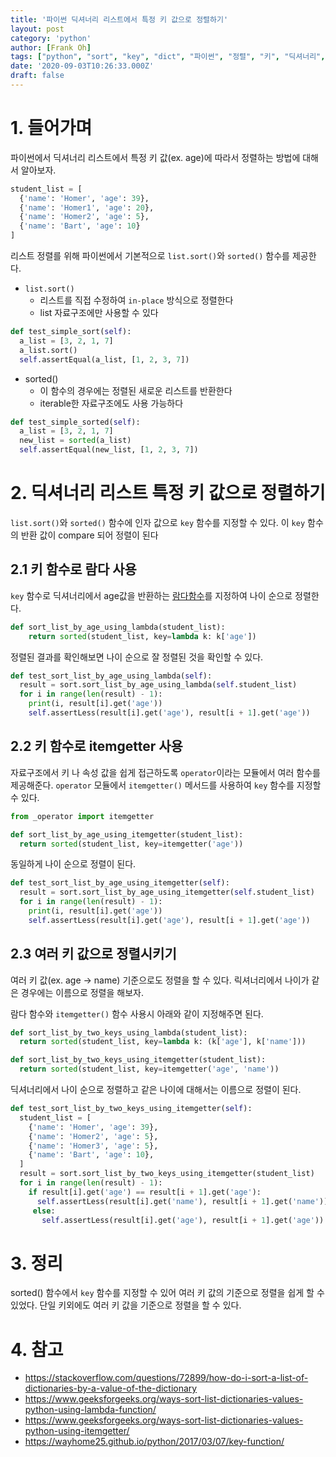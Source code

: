 ```yaml
---
title: '파이썬 딕셔너리 리스트에서 특정 키 값으로 정렬하기'
layout: post
category: 'python'
author: [Frank Oh]
tags: ["python", "sort", "key", "dict", "파이썬", "정렬", "키", "딕셔너리", "리스트"]
date: '2020-09-03T10:26:33.000Z'
draft: false
---
```


# 1. 들어가며

파이썬에서 딕셔너리 리스트에서 특정 키 값(ex. age)에 따라서 정렬하는 방법에 대해서 알아보자. 

```python
student_list = [
  {'name': 'Homer', 'age': 39},
  {'name': 'Homer1', 'age': 20},
  {'name': 'Homer2', 'age': 5},
  {'name': 'Bart', 'age': 10}
]
```

리스트 정렬를 위해 파이썬에서 기본적으로 `list.sort()`와 `sorted()` 함수를 제공한다. 

- `list.sort()`
  - 리스트를 직접 수정하여 `in-place` 방식으로 정렬한다
  - list 자료구조에만 사용할 수 있다

```python
def test_simple_sort(self):
  a_list = [3, 2, 1, 7]
  a_list.sort()
  self.assertEqual(a_list, [1, 2, 3, 7])
```

- sorted()
  - 이 함수의 경우에는 정렬된 새로운 리스트를 반환한다
  - iterable한 자료구조에도 사용 가능하다

```python
def test_simple_sorted(self):
  a_list = [3, 2, 1, 7]
  new_list = sorted(a_list)
  self.assertEqual(new_list, [1, 2, 3, 7])
```



# 2. 딕셔너리 리스트 특정 키 값으로 정렬하기

`list.sort()`와 `sorted()` 함수에 인자 값으로 `key` 함수를 지정할 수 있다. 이 `key` 함수의 반환 값이 compare 되어 정렬이 된다

## 2.1 키 함수로 람다 사용

`key` 함수로 딕셔너리에서 age값을 반환하는 [람다함수](https://blog.advenoh.pe.kr/python/%ED%8C%8C%EC%9D%B4%EC%8D%AC%EC%97%90%EC%84%9C-%EB%9E%8C%EB%8B%A4-%ED%95%A8%EC%88%98-%EC%82%AC%EC%9A%A9%ED%95%B4%EB%B3%B4%EA%B8%B0/)를 지정하여 나이 순으로 정렬한다. 

```python
def sort_list_by_age_using_lambda(student_list):
    return sorted(student_list, key=lambda k: k['age'])
```

정렬된 결과를 확인해보면 나이 순으로 잘 정렬된 것을 확인할 수 있다. 

```python
def test_sort_list_by_age_using_lambda(self):
  result = sort.sort_list_by_age_using_lambda(self.student_list)
  for i in range(len(result) - 1):
    print(i, result[i].get('age'))
    self.assertLess(result[i].get('age'), result[i + 1].get('age'))
```



## 2.2 키 함수로 itemgetter 사용

자료구조에서 키 나 속성 값을 쉽게 접근하도록 `operator`이라는 모듈에서 여러 함수를 제공해준다. `operator` 모듈에서 `itemgetter()` 메서드를 사용하여 `key` 함수를 지정할 수 있다. 

```python
from _operator import itemgetter

def sort_list_by_age_using_itemgetter(student_list):
  return sorted(student_list, key=itemgetter('age'))
```

동일하게 나이 순으로 정렬이 된다. 

```python
def test_sort_list_by_age_using_itemgetter(self):
  result = sort.sort_list_by_age_using_itemgetter(self.student_list)
  for i in range(len(result) - 1):
    print(i, result[i].get('age'))
    self.assertLess(result[i].get('age'), result[i + 1].get('age'))
```



## 2.3 여러 키 값으로 정렬시키기

여러 키 값(ex. age -> name) 기준으로도 정렬을 할 수 있다. 릭셔너리에서 나이가 같은 경우에는 이름으로 정렬을 해보자. 

람다 함수와 `itemgetter()` 함수 사용시 아래와 같이 지정해주면 된다. 

```python
def sort_list_by_two_keys_using_lambda(student_list):
  return sorted(student_list, key=lambda k: (k['age'], k['name']))
```



```python
def sort_list_by_two_keys_using_itemgetter(student_list):
  return sorted(student_list, key=itemgetter('age', 'name'))
```

딕셔너리에서 나이 순으로 정렬하고 같은 나이에 대해서는 이름으로 정렬이 된다. 

```python
def test_sort_list_by_two_keys_using_itemgetter(self):
  student_list = [
    {'name': 'Homer', 'age': 39},
    {'name': 'Homer2', 'age': 5},
    {'name': 'Homer3', 'age': 5},
    {'name': 'Bart', 'age': 10},
  ]
  result = sort.sort_list_by_two_keys_using_itemgetter(student_list)
  for i in range(len(result) - 1):
    if result[i].get('age') == result[i + 1].get('age'):
      self.assertLess(result[i].get('name'), result[i + 1].get('name'))
     else:
       self.assertLess(result[i].get('age'), result[i + 1].get('age'))
```

# 3. 정리

sorted() 함수에서 `key` 함수를 지정할 수 있어 여러 키 값의 기준으로 정렬을 쉽게 할 수 있었다. 단일 키외에도 여러 키 값을 기준으로 정렬을 할 수 있다. 

# 4. 참고

- https://stackoverflow.com/questions/72899/how-do-i-sort-a-list-of-dictionaries-by-a-value-of-the-dictionary
- https://www.geeksforgeeks.org/ways-sort-list-dictionaries-values-python-using-lambda-function/
- https://www.geeksforgeeks.org/ways-sort-list-dictionaries-values-python-using-itemgetter/
- https://wayhome25.github.io/python/2017/03/07/key-function/

